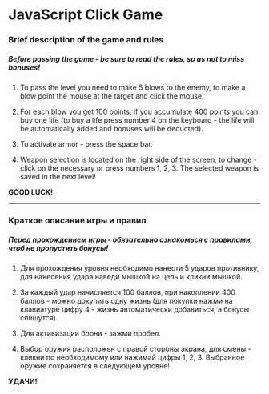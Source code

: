# JavaScript Click Game

### Brief description of the game and rules

##### Before passing the game - be sure to read the rules, so as not to miss bonuses!

1. To pass the level you need to make 5 blows to the enemy, to make a blow point the mouse at the target and click the mouse.

2. For each blow you get 100 points, if you accumulate 400 points you can buy one life (to buy a life press number 4 on the keyboard - the life will be automatically added and bonuses will be deducted).

3. To activate armor - press the space bar.

4. Weapon selection is located on the right side of the screen, to change - click on the necessary or press numbers 1, 2, 3. The selected weapon is saved in the next level!

**GOOD LUCK!**

<hr>

### Краткое описание игры и правил

##### Перед прохождением игры - обязательно ознакомься с правилами, чтоб не пропустить бонусы!

1. Для прохождения уровня необходимо нанести 5 ударов противнику, для нанесения удара наведи мышкой на цель и кликни мышкой.

2. За каждый удар начисляется 100 баллов, при накоплении 400 баллов - можно докупить одну жизнь (для покупки нажми на клавиатуре цифру 4 - жизнь автоматически добавиться, а бонусы спишутся).

3. Для активизации брони - зажми пробел.

4. Выбор оружия расположен с правой стороны экрана, для смены - кликни по необходимому или нажимай цифры 1, 2, 3. Выбранное оружие сохраняется в следующем уровне!

**УДАЧИ!**

